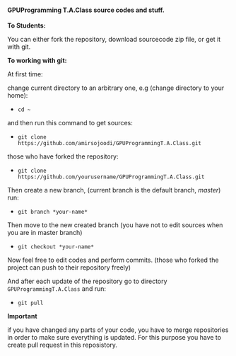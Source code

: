 #### GPUProgramming T.A.Class source codes and stuff.

 **To Students:**

 You can either fork the repository, download sourcecode zip file, or get it with git.

**To working with git:**

At first time:

change current directory to an arbitrary one, e.g (change directory to your home):

* `cd ~`
 
and then run this command to get sources:

* `git clone https://github.com/amirsojoodi/GPUProgrammingT.A.Class.git`

those who have forked the repository:

* `git clone https://github.com/yourusername/GPUProgrammingT.A.Class.git`

Then create a new branch, (current branch is the default branch, *master*) run: 

* `git branch *your-name*` 

Then move to the new created branch (you have not to edit sources when you are in master branch)

* `git checkout *your-name*`

Now feel free to edit codes and perform commits. (those who forked the project can push to their repository freely)

And after each update of the repository go to directory `GPUProgrammingT.A.Class` and run:

* `git pull`
 
**Important** 

if you have changed any parts of your code, you have to merge repositories in order to make sure everything is updated. For this purpose you have to create pull request in this reposistory.
